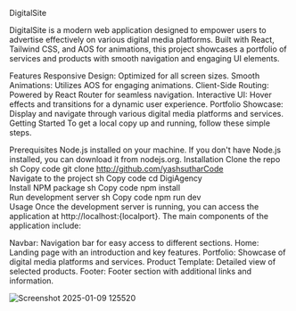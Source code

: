 DigitalSite

DigitalSite is a modern web application designed to empower users to advertise effectively on various digital media platforms. Built with React, Tailwind CSS, and AOS for animations, this project showcases a portfolio of services and products with smooth navigation and engaging UI elements.

Features
Responsive Design: Optimized for all screen sizes.
Smooth Animations: Utilizes AOS for engaging animations.
Client-Side Routing: Powered by React Router for seamless navigation.
Interactive UI: Hover effects and transitions for a dynamic user experience.
Portfolio Showcase: Display and navigate through various digital media platforms and services.
Getting Started
To get a local copy up and running, follow these simple steps.

Prerequisites
Node.js installed on your machine. If you don't have Node.js installed, you can download it from nodejs.org.
Installation
Clone the repo
sh
Copy code
           git clone http://github.com/yashsutharCode  
Navigate to the project
sh
Copy code
            cd DigiAgency  
Install NPM package
sh
Copy code
            npm install  
Run development server
sh
Copy code
            npm run dev  
Usage
Once the development server is running, you can access the application at http://localhost:{localport}. The main components of the application include:

Navbar: Navigation bar for easy access to different sections.
Home: Landing page with an introduction and key features.
Portfolio: Showcase of digital media platforms and services.
Product Template: Detailed view of selected products.
Footer: Footer section with additional links and information.

![Screenshot 2025-01-09 125520](https://github.com/user-attachments/assets/9dff6daa-3c4c-41f7-b61d-946900e2c246)
